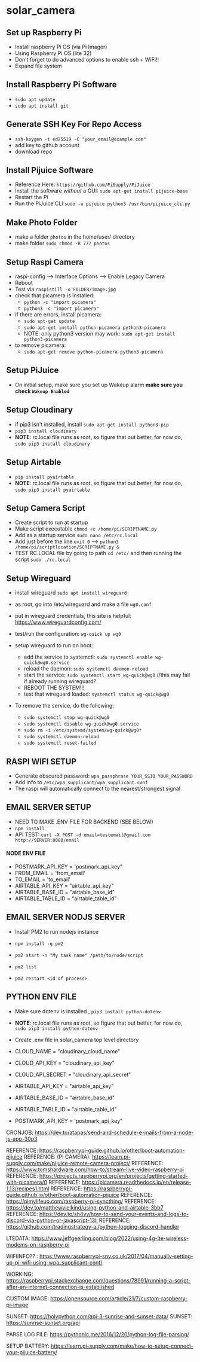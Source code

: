 # solar_camera

## Set up Raspberry Pi
* Install raspberry Pi OS (via Pi Imager)
* Using Raspberry Pi OS (lite 32)
* Don't forget to do advanced options to enable ssh + WiFi!!
* Expand file system

## Install Raspberry Pi Software
* `sudo apt update`
* `sudo apt install git`

## Generate SSH Key For Repo Access

* `ssh-keygen -t ed25519 -C "your_email@example.com"`
* add key to github account
* download repo

## Install Pijuice Software

* Reference Here: `https://github.com/PiSupply/PiJuice`
* Install the software *without* a GUI: `sudo apt-get install pijuice-base`
* Restart the Pi
* Run the PiJuice CLI `sudo -u pijuice python3 /usr/bin/pijuice_cli.py`

## Make Photo Folder
* make a folder `photos` in the home/user/ directory
* make folder `sudo chmod -R 777 photos`

## Setup Raspi Camera

* raspi-config --> Interface Options --> Enable Legacy Camera
* Reboot
* Test via `raspistill -o FOLDER/image.jpg`
* check that picamera is installed:
    - `python -c "import picamera"`
    - `python3 -c "import picamera"`
* if there are errors, install picamera:
    - `sudo apt-get update`
    - `sudo apt-get install python-picamera python3-picamera`
    - NOTE: only python3 version may work: `sudo apt-get install python3-picamera`
* to remove picamera:
    - `sudo apt-get remove python-picamera python3-picamera`

## Setup PiJuice
* On initial setup, make sure you set up Wakeup alarm **make sure you check `Wakeup Enabled`**

## Setup Cloudinary

* if pip3 isn't installed, install `sudo apt-get install python3-pip`
* `pip3 install cloudinary`
* **NOTE**: rc.local file runs as root, so figure that out better, for now do, `sudo pip3 install cloudinary`

## Setup Airtable

* `pip install pyairtable`
* **NOTE**: rc.local file runs as root, so figure that out better, for now do, `sudo pip3 install pyairtable`

## Setup Camera Script
* Create script to run at startup
* Make script executable `chmod +x /home/pi/SCRIPTNAME.py`
* Add as a startup service `sudo nano /etc/rc.local`
* Add just before the line `exit 0` --> `python3 /home/pi/scriptlocation/SCRIPTNAME.py &`
* TEST RC.LOCAL file by going to path `cd /etc/` and then running the script `sudo ./rc.local`


## Setup Wireguard
* install wireguard `sudo apt install wireguard`
* as root, go into /etc/wireguard and make a file `wg0.conf`
* put in wireguard credentials, this site is helpful: https://www.wireguardconfig.com/
* test/run the configuration: `wg-quick up wg0`
* setup wireguard to run on boot:
    * add the service to systemctl: `sudo systemctl enable wg-quick@wg0.service`
    * reload the daemon: `sudo systemctl daemon-reload`
    * start the service: `sudo systemctl start wg-quick@wg0` //this may fail if already running wireguard?
    * REBOOT THE SYSTEM!!! 
    * test that wireguard loaded: `systemctl status wg-quick@wg0`


* To remove the service, do the following: 
    * `sudo systemctl stop wg-quick@wg0`
    * `sudo systemctl disable wg-quick@wg0.service`
    * `sudo rm -i /etc/systemd/system/wg-quick@wg0*`
    * `sudo systemctl daemon-reload`
    * `sudo systemctl reset-failed`
 
## RASPI WIFI SETUP
* Generate obscured password: `wpa_passphrase YOUR_SSID YOUR_PASSWORD`
* Add info to `/etc/wpa_supplicant/wpa_supplicant.conf`
* The raspi will automatically connect to the nearest/strongest signal


## EMAIL SERVER SETUP
* NEED TO MAKE .ENV FILE FOR BACKEND (SEE BELOW)
* `npm install`
* API TEST: `curl -X POST -d email=testemail@gmail.com http://SERVER:8080/email`

#### NODE ENV FILE
* POSTMARK_API_KEY = 'postmark_api_key"
* FROM_EMAIL = 'from_email'
* TO_EMAIL = 'to_email'
* AIRTABLE_API_KEY = "airtable_api_key"
* AIRTABLE_BASE_ID = "airtable_base_id"
* AIRTABLE_TABLE_ID = "airtable_table_id"

## EMAIL SERVER NODJS SERVER

* Install PM2 to run nodejs instance

* `npm install -g pm2`
* `pm2 start -n "My task name" /path/to/node/script`
* `pm2 list`
* `pm2 restart <id of process>`

## PYTHON ENV FILE

* Make sure dotenv is installed , `pip3 install python-dotenv`
* **NOTE**: rc.local file runs as root, so figure that out better, for now do, `sudo pip3 install python-dotenv`
* Create .env file in solar_camera top level directory

* CLOUD_NAME = "cloudinary_cloud_name" 
* CLOUD_API_KEY = "cloudinary_api_key" 
* CLOUD_API_SECRET = "cloudinary_api_secret"
* AIRTABLE_API_KEY = "airtable_api_key"
* AIRTABLE_BASE_ID = "airtable_base_id"
* AIRTABLE_TABLE_ID = "airtable_table_id"
* POSTMARK_API_KEY = 'postmark_api_key"





CRONJOB: https://dev.to/atapas/send-and-schedule-e-mails-from-a-node-js-app-30p3


REFERENCE: https://raspberrypi-guide.github.io/other/boot-automation-pijuice
REFERENCE: (PI CAMERA): https://learn.pi-supply.com/make/pijuice-remote-camera-project/
REFERENCE: https://www.tomshardware.com/how-to/stream-live-video-raspberry-pi
REFERENCE: https://projects.raspberrypi.org/en/projects/getting-started-with-picamera/0
REFERENCE: https://picamera.readthedocs.io/en/release-1.13/recipes1.html
REFERENCE: https://raspberrypi-guide.github.io/other/boot-automation-pijuice
REFERENCE: https://pimylifeup.com/raspberry-pi-syncthing/
REFERENCE: https://dev.to/matthewvielkind/using-python-and-airtable-3bb7
REFERENCE: https://dev.to/sh4yy/how-to-send-your-events-and-logs-to-discord-via-python-or-javascript-13li
REFERENCE: https://github.com/tradingstrategy-ai/python-logging-discord-handler

LTEDATA: https://www.jeffgeerling.com/blog/2022/using-4g-lte-wireless-modems-on-raspberry-pi

WIFIINFO?? : https://www.raspberrypi-spy.co.uk/2017/04/manually-setting-up-pi-wifi-using-wpa_supplicant-conf/

WORKING: https://raspberrypi.stackexchange.com/questions/78991/running-a-script-after-an-internet-connection-is-established

CUSTOM IMAGE: https://opensource.com/article/21/7/custom-raspberry-pi-image


SUNSET: https://holypython.com/api-3-sunrise-and-sunset-data/
SUNSET: https://sunrise-sunset.org/api

PARSE LOG FILE: https://pythonic.me/2016/12/20/python-log-file-parsing/

SETUP BATTERY: https://learn.pi-supply.com/make/how-to-setup-connect-your-pijuice-battery/




